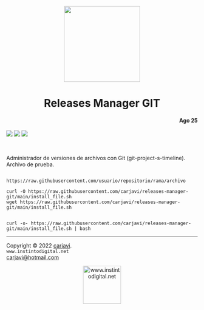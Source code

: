 <p align="center"><img src="https://techstack-generator.vercel.app/github-icon.svg" width="200"   alt=" " /></p>
<h1 align="center"> Releases Manager GIT </h1> 
<h4 align="right">Ago 25</h4>

<p>
  <img src="https://img.shields.io/badge/OS-Linux%20GNU-yellowgreen">
  <img src="https://img.shields.io/badge/OS-Windows%2011-blue">
  <img src="https://img.shields.io/badge/Hardware-Raspberry%20ver%204-red">
</p>

<br>



Administrador de versiones de archivos con Git (git-project-s-timeline). Archivo de prueba.


```
        https://raw.githubusercontent.com/usuario/repositorio/rama/archivo
        
curl -O https://raw.githubusercontent.com/carjavi/releases-manager-git/main/install_file.sh
wget https://raw.githubusercontent.com/carjavi/releases-manager-git/main/install_file.sh


curl -o- https://raw.githubusercontent.com/carjavi/releases-manager-git/main/install_file.sh | bash

```




---
Copyright &copy; 2022 [carjavi](https://github.com/carjavi). <br>
```www.instintodigital.net``` <br>
carjavi@hotmail.com <br>
<p align="center">
    <a href="https://instintodigital.net/" target="_blank"><img src="./img/developer.png" height="100" alt="www.instintodigital.net"></a>
</p>


